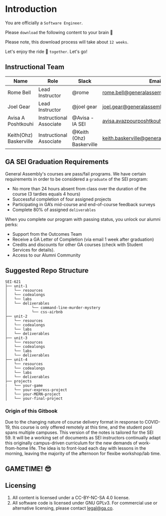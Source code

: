 # Introduction


You are officially a `Software Engineer`.

Please `download` the following content to your brain 🧠

Please note, this download process will take about `12 weeks`.

Let's enjoy the ride 🎢 `together`. Let's go!

## Instructional Team

| Name            | Role                    | Slack           | Email                            |
| --------------- | ----------------------- | --------------- | -------------------------------- |
| Rome Bell       | Lead Instructor         | @rome           | rome.bell@generalassemb.ly       |
| Joel Gear  | Lead Instructor         | @joel gear | joel.gear@generalassemb.ly  |
| Avisa A Poshtkouhi  | Instructional Associate | @Avisa - IA SEI   | avisa.avazpourposhtkouhi@generalassemb.ly |
| Keith(Ohz) Baskerville  | Instructional Associate | @Keith (Ohz) Baskerville   | keith.baskerville@generalassemb.ly  |

## GA SEI Graduation Requirements

General Assembly's courses are pass/fail programs. We have certain requirements in order to be considered a `graduate` of the SEI program:

* No more than 24 hours absent from class over the duration of the course (3 tardies equals 4 hours)
* Successful completion of four assigned projects
* Participating in GA’s mid-course and end-of-course feedback surveys
* Complete 80% of assigned `deliverables`

When you complete our program with passing status, you unlock our alumni perks:

* Support from the Outcomes Team
* Receive a GA Letter of Completion (via email 1 week after graduation)
* Credits and discounts for other GA courses (check with Student Services for details).
* Access to our Alumni Community




## Suggested Repo Structure

```
SEI-621
├── unit-1
│   └── resources
│   └── codealongs
│   └── labs
│   └── deliverables
│           └── command-line-murder-mystery
│           └── css-airbnb
├── unit-2
│   └── resources
│   └── codealongs
│   └── labs
│   └── deliverables
├── unit-3
│   └── resources
│   └── codealongs
│   └── labs
│   └── deliverables
├── unit-4
│   └── resources
│   └── codealongs
│   └── labs
│   └── deliverables
├── projects
|   └── your-game
│   └── your-express-project
│   └── your-MERN-project
│   └── your-final-project
```

### Origin of this Gitbook

Due to the changing nature of course delivery format in response to COVID-19, this course is only offered remotely at this time, and the student pool spans multiple campuses. This version of the notes is tailored for the SEI 59. It will be a working set of documents as SEI instructors continually adapt this originally campus-driven curriculum for the new demands of work-from-home life. The idea is to front-load each day with lessons in the morning, leaving the majority of the afternoon for flexibe workshop/lab time.

## GAMETIME! 😎

## Licensing

1. All content is licensed under a CC-BY-NC-SA 4.0 license.
2. All software code is licensed under GNU GPLv3. For commercial use or alternative licensing, please contact legal@ga.co.
